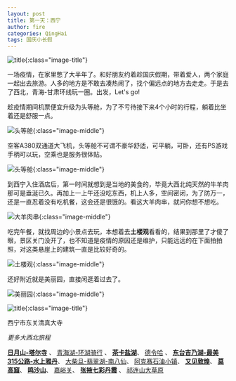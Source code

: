 ```yaml
---
layout: post
title: 第一天：西宁
author: fire
categories: QingHai
tags: 国庆小长假
---
```


![title](https://image.sideproject.cn/travel/xibei/xining-title.jpg){:class="image-title"}

一场疫情，在家里憋了大半年了。和好朋友约着趁国庆假期，带着爱人，两个家庭一起出去旅游。人多的地方是不敢去凑热闹了，找个偏远点的地方去走走。于是去了西北，青海-甘肃环线玩一圈。出发，Let's go!

趁疫情期间机票便宜升级为头等舱，为了不亏待接下来4个小时的行程，躺着比坐着还是舒服一点。

![头等舱](https://image.sideproject.cn/travel/xibei/xining/01.jpg){:class="image-middle"}

空客A380双通道大飞机，头等舱不可谓不豪华舒适，可平躺，可卧，还有PS游戏手柄可以玩，空乘也是服务很体贴。

![头等舱](https://image.sideproject.cn/travel/xibei/xining/02.jpg){:class="image-middle"}

到西宁入住酒店后，第一时间就想到是当地的美食的，毕竟大西北纯天然的牛羊肉那可是垂涎已久。再加上一上午还没吃东西，机上人多，空间密闭，为了防万一，还是一直忍着没有吃机餐，这会还是很饿的。看这大羊肉串，就问你想不想吃。

![大羊肉串](https://image.sideproject.cn/travel/xibei/xining/03.jpg){:class="image-middle"}

吃完午餐，就找周边的小景点去玩，本想着去**土楼观**看看的，结果到那里了才傻了眼，景区关门没开了，也不知道是疫情的原因还是维护，只能远远的在下面拍拍照，对这类悬崖上的建筑一直是比较好奇的。

![土楼观](https://image.sideproject.cn/travel/xibei/xining/04.jpg){:class="image-middle"}

还好附近就是美丽园，直接闲逛着过去了。

![美丽园](https://image.sideproject.cn/travel/xibei/xining/05.jpg){:class="image-middle"}

![title](https://image.sideproject.cn/travel/xibei/dongguan-title.jpg){:class="image-title"}

西宁市东关清真大寺

*更多大西北旅程*

[**日月山-塔尔寺**](/qinghai/ri-yue-shan.html) 、
[青海湖-环湖骑行](/qinghai/qing-hai-lake.html) 、
[**茶卡盐湖**](/qinghai/cha-ka-salt-lake.html)、
[德令哈](/qinghai/de-ling-ha.html) 、
[**东台吉乃湖-最美315公路-水上雅丹**](/qinghai/dong-tai-ji-nai-hu.html)、
[大柴旦-翡翠湖-南八仙](/qinghai/da-chai-dan.html)、
[阿克赛石油小镇](/gansu/shi-you-xiao-zhen.html)、
[**又见敦煌**](/gansu/you-jian-dun-huang.html)、
[**莫高窟**](/gansu/mo-gao-ku.html)、
[**鸣沙山**](/gansu/ming-sha-shan.html)、
[嘉峪关](/gansu/jia-yu-guan.html)、
[**张掖七彩丹霞**](/gansu/qi-cai-dan-xia.html) 、
[祁连山大草原](/gansu/qi-lian-shan.html)
